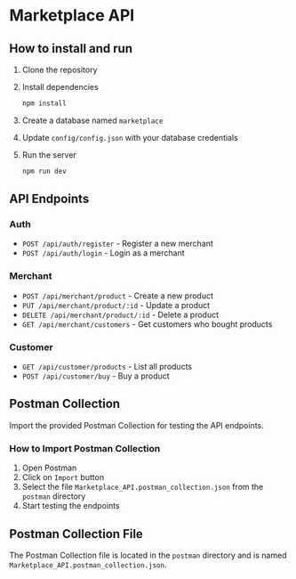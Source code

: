# Marketplace API

## How to install and run

1. Clone the repository
2. Install dependencies

    ```bash
    npm install
    ```

3. Create a database named `marketplace`
4. Update `config/config.json` with your database credentials
5. Run the server

    ```bash
    npm run dev
    ```

## API Endpoints

### Auth

- `POST /api/auth/register` - Register a new merchant
- `POST /api/auth/login` - Login as a merchant

### Merchant

- `POST /api/merchant/product` - Create a new product
- `PUT /api/merchant/product/:id` - Update a product
- `DELETE /api/merchant/product/:id` - Delete a product
- `GET /api/merchant/customers` - Get customers who bought products

### Customer

- `GET /api/customer/products` - List all products
- `POST /api/customer/buy` - Buy a product

## Postman Collection

Import the provided Postman Collection for testing the API endpoints.

### How to Import Postman Collection

1. Open Postman
2. Click on `Import` button
3. Select the file `Marketplace_API.postman_collection.json` from the `postman` directory
4. Start testing the endpoints

## Postman Collection File

The Postman Collection file is located in the `postman` directory and is named `Marketplace_API.postman_collection.json`.
